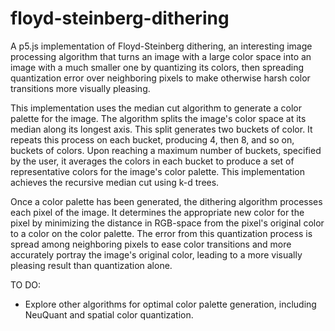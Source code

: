 # floyd-steinberg-dithering

A p5.js implementation of Floyd-Steinberg dithering, an interesting image processing algorithm that turns an image with a large color space into an image with a much smaller one by quantizing its colors, then spreading quantization error over neighboring pixels to make otherwise harsh color transitions more visually pleasing.

This implementation uses the median cut algorithm to generate a color palette for the image. The algorithm splits the image's color space at its median along its longest axis. This split generates two buckets of color. It repeats this process on each bucket, producing 4, then 8, and so on, buckets of colors. Upon reaching a maximum number of buckets, specified by the user, it averages the colors in each bucket to produce a set of representative colors for the image's color palette. This implementation achieves the recursive median cut using k-d trees.

Once a color palette has been generated, the dithering algorithm processes each pixel of the image. It determines the appropriate new color for the pixel by minimizing the distance in RGB-space from the pixel's original color to a color on the color palette. The error from this quantization process is spread among neighboring pixels to ease color transitions and more accurately portray the image's original color, leading to a more visually pleasing result than quantization alone.

TO DO:
- Explore other algorithms for optimal color palette generation, including NeuQuant and spatial color quantization.
